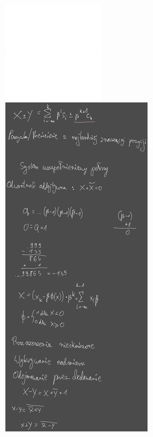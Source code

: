 ![](/Notatki/Semestr%203/Architektura%20komputerów%201/Wykłady/Wykład%201/AK1-1-18-Arytmetyka.pdf)
![](/Notatki/Semestr%203/Architektura%20komputerów%201/Wykłady/Wykład%201/AK1-0-19-ARYTMETYKA.pdf)
![](/Notatki/Semestr%203/Architektura%20komputerów%201/Wykłady/Wykład%201/Drawing%202023-10-18%2015.17.15.excalidraw.svg)